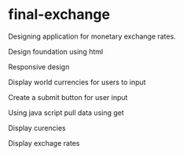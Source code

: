 # final-exchange

 Designing application for monetary exchange rates. 
 
 
 Design foundation using html
 
 Responsive design
 
 Display world currencies for users to input
 
 Create a submit button for user input
 
 Using java script pull data using get
 
 Display curencies 
 
 Display exchage rates
 
 
